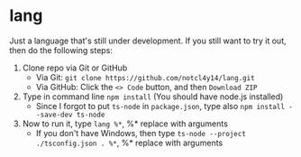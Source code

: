 # lang

Just a language that's still under development. If you still want to try it out, then do the following steps:
1. Clone repo via Git or GitHub
   - Via Git: `git clone https://github.com/notcl4y14/lang.git`
   - Via GitHub: Click the `<> Code` button, and then `Download ZIP`
2. Type in command line `npm install` (You should have node.js installed)
   - Since I forgot to put `ts-node` in `package.json`, type also `npm install --save-dev ts-node`
3. Now to run it, type `lang %*`, %* replace with arguments
   - If you don't have Windows, then type `ts-node --project ./tsconfig.json . %*`, %* replace with arguments
